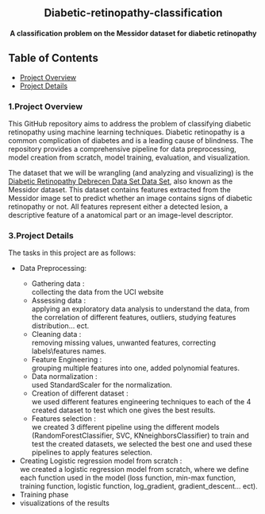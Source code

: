 <h2 align="center">Diabetic-retinopathy-classification</h3>
<h4 align="center">A classification problem on the Messidor dataset for diabetic retinopathy</h4>


## Table of Contents
- [Project Overview](#project_overview)
- [Project Details](#details)

### 1.Project Overview <a name="project_overview"></a>

This GitHub repository aims to address the problem of classifying diabetic retinopathy using machine learning techniques. Diabetic retinopathy is a common complication of diabetes and is a leading cause of blindness. The repository provides a comprehensive pipeline for data preprocessing, model creation from scratch, model training, evaluation, and visualization.

The dataset that we will be wrangling (and analyzing and visualizing) is the [Diabetic Retinopathy Debrecen Data Set Data Set](https://archive.ics.uci.edu/ml/datasets/Diabetic+Retinopathy+Debrecen+Data+Set), also known as the Messidor dataset.
This dataset contains features extracted from the Messidor image set to predict whether an image contains signs of diabetic retinopathy or not. All features represent either a detected lesion, a descriptive feature of a anatomical part or an image-level descriptor.

### 3.Project Details <a name="details"></a>

The tasks in this project are as follows:
<ul>
    <li>Data Preprocessing:</li>
  <ul>
        <li>Gathering data :</li> collecting the data from the UCI website
        <li>Assessing data :</li> applying an exploratory data analysis to understand the data, from the correlation of different features, outliers, studying features distribution... ect.
        <li>Cleaning data :</li> removing missing values, unwanted features, correcting labels\features names.
        <li>Feature Engineering :</li> grouping multiple features into one, added polynomial features.
        <li>Data normalization :</li> used StandardScaler for the normalization.
        <li>Creation of different dataset :</li> we used different features engineering techniques to each of the 4 created dataset to test which one gives the best results.
        <li>Features selection :</li> we created 3 different pipeline using the different models (RandomForestClassifier, SVC, KNneighborsClassifier) to train and test the created datasets, we selected the best one and used these pipelines to apply features selection.
  </ul>
    <li>Creating Logistic regression model from scratch :</li> we created a logistic regression model from scratch, where we define each function used in the model (loss function, min-max function, training function, logistic function, log_gradient, gradient_descent... ect).
    <li>Training phase</li>
    <li>visualizations of the results</li>
</ul>
